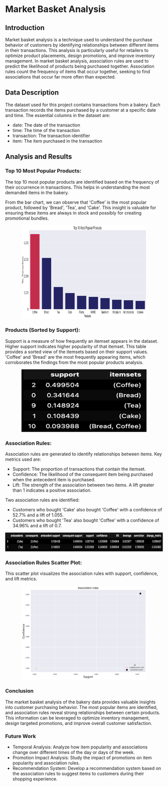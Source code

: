 # Market Basket Analysis
## Introduction
Market basket analysis is a technique used to understand the purchase behavior of customers by identifying relationships between different items in their transactions. This analysis is particularly useful for retailers to optimize product placements, design promotions, and improve inventory management.
In market basket analysis, association rules are used to predict the likelihood of products being purchased together. Association rules count the frequency of items that occur together, seeking to find associations that occur far more often than expected.

## Data Description
The dataset used for this project contains transactions from a bakery. Each transaction records the items purchased by a customer at a specific date and time. The essential columns in the dataset are:

- date: The date of the transaction
- time: The time of the transaction
- transaction: The transaction identifier
- item: The item purchased in the transaction

## Analysis and Results

### Top 10 Most Popular Products:
The top 10 most popular products are identified based on the frequency of their occurrence in transactions. This helps in understanding the most demanded items in the bakery.

From the bar chart, we can observe that 'Coffee' is the most popular product, followed by 'Bread', 'Tea', and 'Cake'. This insight is valuable for ensuring these items are always in stock and possibly for creating promotional bundles.

<div style="text-align: center;">
  <img src="popular_products.png" alt="Popular Products" width="400" height="300">
</div>

### Products (Sorted by Support):
Support is a measure of how frequently an itemset appears in the dataset. Higher support indicates higher popularity of that itemset.
This table provides a sorted view of the itemsets based on their support values. 'Coffee' and 'Bread' are the most frequently appearing items, which corroborates the findings from the most popular products analysis.
<div style="text-align: center;">
  <img src="apriori_df.png" alt="Products by Support" width="400" height="200">
</div>

### Association Rules:
Association rules are generated to identify relationships between items. Key metrics used are:
- Support: The proportion of transactions that contain the itemset.
- Confidence: The likelihood of the consequent item being purchased when the antecedent item is purchased.
- Lift: The strength of the association between two items. A lift greater than 1 indicates a positive association.

Two association rules are identified:
- Customers who bought 'Cake' also bought 'Coffee' with a confidence of 52.7% and a lift of 1.055.
- Customers who bought 'Tea' also bought 'Coffee' with a confidence of 34.96% and a lift of 0.7.

<div style="text-align: center;">
  <img src="rules.png" alt="Products by Support" width="800" height="60">
</div>

### Association Rules Scatter Plot:
This scatter plot visualizes the association rules with support, confidence, and lift metrics.
<div style="text-align: center;">
  <img src="scatter_plot_association.png" alt="Scatter Association Rules Plot" width="400" height="300">
</div>

### Conclusion

The market basket analysis of the bakery data provides valuable insights into customer purchasing behavior. The most popular items are identified, and association rules reveal strong relationships between certain products. This information can be leveraged to optimize inventory management, design targeted promotions, and improve overall customer satisfaction.

### Future Work

- Temporal Analysis: Analyze how item popularity and associations change over different times of the day or days of the week.
- Promotion Impact Analysis: Study the impact of promotions on item popularity and association rules.
- Recommendation System: Develop a recommendation system based on the association rules to suggest items to customers during their shopping experience.
